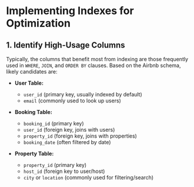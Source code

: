 # Implementing Indexes for Optimization

## 1. Identify High-Usage Columns

Typically, the columns that benefit most from indexing are those frequently used in `WHERE`, `JOIN`, and `ORDER BY` clauses. Based on the Airbnb schema, likely candidates are:

- **User Table:**  
  - `user_id` (primary key, usually indexed by default)  
  - `email` (commonly used to look up users)

- **Booking Table:**  
  - `booking_id` (primary key)  
  - `user_id` (foreign key, joins with users)  
  - `property_id` (foreign key, joins with properties)  
  - `booking_date` (often filtered by date)

- **Property Table:**  
  - `property_id` (primary key)  
  - `host_id` (foreign key to user/host)  
  - `city` or `location` (commonly used for filtering/search)

